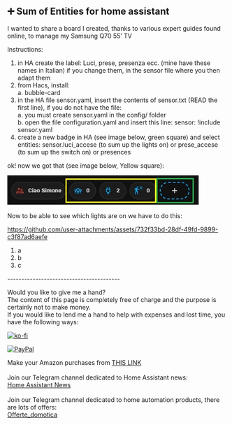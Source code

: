 <div class="markdown-heading" dir="auto">
<h2 class="heading-element" dir="auto" tabindex="-1"><span class="x19la9d6 x1fc57z9 x6ikm8r x10wlt62 x19co3pv x1g5zs5t xfibh0p xiy17q3 x1xsqp64 x1lkfr7t xexx8yu x4uap5 x18d9i69 xkhd6sd"><span class="xrtxmta x1bhl96m">➕ </span></span>Sum of Entities for home assistant</h2>
<a id="user-content--samsung-remote-control-for-home-assistant" class="anchor" href="https://github.com/Simonz82/ha_tv_samsung#-samsung-remote-control-for-home-assistant" aria-label="Permalink: 📺 Samsung Remote Control for home assistant"></a></div>
<p dir="auto">I wanted to share a board I created, thanks to various expert guides found online, to manage my Samsung Q70 55&rsquo; TV</p>
<p dir="auto">Instructions:</p>
<ol dir="auto">
<li>in HA create the label: Luci, prese, presenza ecc. (mine have these names in Italian) if you change them, in the sensor file where you then adapt them</li>
<li>from Hacs, install:<br />a. bubble-card</li>
<li>in the HA file sensor.yaml, insert the contents of sensor.txt (READ the first line), if you do not have the file:<br />a. you must create sensor.yaml in the config/ folder<br />b. open the file configuration.yaml and insert this line: sensor: !include sensor.yaml</li>
<li>create a new badge in HA (see image below, green square) and select entities: sensor.luci_accese (to sum up the lights on) or prese_accese (to sum up the switch on) or presences</li>
</ol>
<p>ok! now we got that (see image below, Yellow square):</p>
<p><img src="example/sum_entities.jpg" alt="Sum_entities" /></p>

<p>Now to be able to see which lights are on we have to do this:</p>

https://github.com/user-attachments/assets/732f33bd-28df-49fd-9899-c3f87ad6aefe


<ol dir="auto">
<li>a</li>
<li>b</li>
<li>c</li>
</ol>
----------------------------------------
<p>Would you like to give me a hand?<br />The content of this page is completely free of charge and the purpose is certainly not to make money.<br />If you would like to lend me a hand to help with expenses and lost time, you have the following ways:</p>

[![ko-fi](https://ko-fi.com/img/githubbutton_sm.svg)](https://ko-fi.com/C0C713VTGJ)

[![PayPal](https://github.com/Simonz82/desktop-tutorial/blob/main/paypal.svg)](https://www.paypal.com/paypalme/simongmail)

<p>Make your Amazon purchases from <a href="https://amzn.to/3XWWTgz" target="_blank">THIS LINK</a><br /><br />Join our Telegram channel dedicated to Home Assistant news:<br /><a title="Home Assistant News" href="https://t.me/Home_Assistant_News" target="_blank">Home Assistant News</a><br /><br />Join our Telegram channel dedicated to home automation products, there are lots of offers:<br /><a title="offerte_domotica" href="https://t.me/offerte_domotica_ita" target="_blank">Offerte_domotica</a></p>







